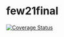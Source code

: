 # few21final

[![Coverage Status](https://coveralls.io/repos/github/franklin-phan/few21final/badge.svg?branch=master)](https://coveralls.io/github/franklin-phan/few21final?branch=master)
